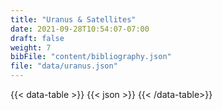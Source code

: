 ```yaml
---
title: "Uranus & Satellites"
date: 2021-09-28T10:54:07-07:00
draft: false
weight: 7
bibFile: "content/bibliography.json"
file: "data/uranus.json"
---
```


{{< data-table >}}
{{< json >}}
{{< /data-table>}}